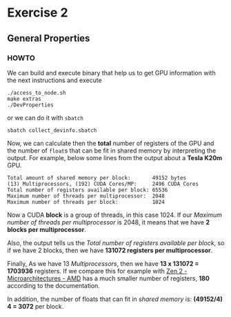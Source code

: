 # Exercise 2

## General Properties

### HOWTO

We can build and execute binary that help us to get GPU information with the
next instructions and execute

```
./access_to_node.sh
make extras
./DevProperties
```

or we can do it with `sbatch`

```
sbatch collect_devinfo.sbatch
```


Now, we can calculate then the **total** number of registers of the GPU and the
number of `float`s that can be fit in shared memory by interpreting the output.
For example, below some lines from the output about a **Tesla K20m** GPU.

```
Total amount of shared memory per block:       49152 bytes
(13) Multiprocessors, (192) CUDA Cores/MP:     2496 CUDA Cores
Total number of registers available per block: 65536
Maximum number of threads per multiprocessor:  2048
Maximum number of threads per block:           1024
```

Now a CUDA **block** is a group of threads, in this case 1024. If our *Maximum
number of threads per multiprocessor* is 2048, it means that we have **2 blocks
per multiprocessor**.

Also, the output tells us the *Total number of registers available per block*,
so if we have 2 blocks, then we have **131072 registers per multiprocessor**.

Finally, As we have 13 *Multiprocessors*, then we have **13 x 131072 = 1703936**
registers. If we compare this for example with [Zen 2 - Microarchitectures - AMD][amd]
has a much smaller number of registers, **180** according to the documentation.

In addition, the number of floats that can fit in *shared memory* is:
**(49152/4) 4 = 3072** per block.


[amd]: https://en.wikichip.org/wiki/amd/microarchitectures/zen_2
